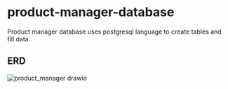 # product-manager-database
Product manager database uses postgresql language to create tables and fill data.


## ERD





![product_manager drawio](https://github.com/dangngocquan/product-manager-database/assets/95365566/a8409fda-986f-4cd1-98e3-9e9e023c6a85)
